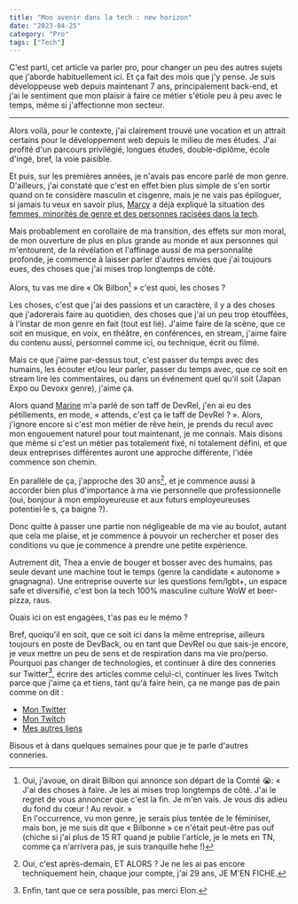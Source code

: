 ```yaml
---
title: "Mon avenir dans la tech : new horizon"
date: "2023-04-25"
category: "Pro"
tags: ["Tech"]
---
```


C'est parti, cet article va parler pro, pour changer un peu des autres
sujets que j'aborde habituellement ici. Et ça fait des mois que j'y pense. Je
suis développeuse web depuis maintenant 7 ans, principalement back-end, et j'ai
le sentiment que mon plaisir à faire ce métier s'étiole peu à peu avec le temps,
même si j'affectionne mon secteur.

---

Alors voilà, pour le contexte, j'ai clairement trouvé une vocation et un
attrait certains pour le développement web depuis le milieu de mes études.
J'ai profité d'un parcours privilégié, longues études, double-diplôme, école
d'ingé, bref, la voie paisible.

Et puis, sur les premières années, je n'avais pas encore parlé de mon genre. 
D'ailleurs, j'ai constaté que c'est en effet bien plus simple de s'en sortir 
quand on te considère masculin et cisgenre, mais je ne vais pas épiloguer, 
si jamais tu veux en savoir plus, [Marcy](https://www.mercimarcy.com/) a 
déjà expliqué la situation des
[femmes, minorités de genre et des personnes racisées dans la tech](https://www.youtube.com/watch?v=6g0quTQqpr8).

Mais probablement en corollaire de ma transition, des effets sur mon moral, de
mon ouverture de plus en plus grande au monde et aux personnes qui m'entourent,
de la révélation et l'affinage aussi de ma personnalité profonde, je commence à
laisser parler d'autres envies que j'ai toujours eues, des choses que j'ai mises
trop longtemps de côté.

Alors, tu vas me dire « Ok Bilbon[^1] » c'est quoi, les choses ?

[^1]: Oui, j'avoue, on dirait Bilbon qui annonce son départ de la Comté 😭:
« J'ai des choses à faire. Je les ai mises trop longtemps de côté.
J'ai le regret de vous annoncer que c'est la fin. Je m'en vais. Je vous dis
adieu du fond du cœur ! Au revoir. » \
En l'occurrence, vu mon genre, je serais plus tentée de le féminiser,
mais bon, je me suis dit que « Bilbonne » ce n'était peut-être pas ouf (chiche
si j'ai plus de 15 RT quand je publie l'article, je le mets en TN, comme ça
n'arrivera pas, je suis tranquille hehe !)

Les choses, c'est que j'ai des passions et un caractère, il y a des choses 
que j'adorerais faire au quotidien, des choses que j'ai un peu trop 
étouffées, à l'instar de mon genre en fait (tout est lié). J'aime faire de 
la scène, que ce soit en musique, en voix, en théâtre, en conférences, en 
stream, j'aime faire du contenu aussi, personnel comme ici, ou technique, écrit
ou filmé.

Mais ce que j'aime par-dessus tout, c'est passer du temps avec des humains, 
les écouter et/ou leur parler, passer du temps avec, que ce soit en stream lire
les commentaires, ou dans un événement quel qu'il soit (Japan Expo ou Devoxx 
genre), j'aime ça.

Alors quand [Marine](https://twitter.com/mupsigraphy?s=20) m'a parlé de son taff
de DevRel, j'en ai eu des pétillements, en mode, « attends, c'est ça le taff de 
DevRel ? ». Alors, j'ignore encore si c'est mon métier de rêve hein, je 
prends du recul avec mon engouement naturel pour tout maintenant, je me 
connais. Mais disons que même si c'est un métier pas totalement fixé, ni 
totalement défini, et que deux entreprises différentes auront une approche 
différente, l'idée commence son chemin.

En parallèle de ça, j'approche des 30 ans[^2], et je commence aussi à accorder 
bien plus d'importance à ma vie personnelle que professionnelle (oui, bonjour à
mon employeureuse et aux futurs employeureuses potentiel·le·s, ça baigne ?).

[^2]: Oui, c'est après-demain, ET ALORS ? Je ne les ai pas encore techniquement
hein, chaque jour compte, j'ai 29 ans, JE M'EN FICHE.

Donc quitte à passer une partie non négligeable de ma vie au boulot, autant 
que cela me plaise, et je commence à pouvoir un rechercher et poser des
conditions vu que je commence à prendre une petite expérience.

Autrement dit, Thea a envie de bouger et bosser avec des humains, pas seule 
devant une machine tout le temps (genre la candidate « autonome » 
gnagnagna). 
Une entreprise ouverte sur les questions fem/lgbt+, un espace safe et 
diversifié, c'est bon la tech 100% masculine culture WoW et beer-pizza, raus.

Ouais ici on est engagées, t'as pas eu le mémo ?

Bref, quoiqu'il en soit, que ce soit ici dans la même entreprise, ailleurs
toujours en poste de DevBack, ou en tant que DevRel ou que sais-je encore, je 
veux mettre un peu de sens et de respiration dans ma vie pro/perso. 
Pourquoi pas changer de technologies, et continuer à dire des conneries sur 
Twitter[^3], écrire des articles comme celui-ci, continuer les lives Twitch 
parce que j'aime ça et tiens, tant qu'à faire hein, ça ne mange pas de pain 
comme on dit :

- [Mon Twitter](https://twitter.com/thea_cake)
- [Mon Twitch](https://www.twitch.tv/thea_cake)
- [Mes autres liens](https://bento.me/thea)

Bisous et à dans quelques semaines pour que je te parle d'autres conneries.

[^3]: Enfin, tant que ce sera possible, pas merci Elon.
